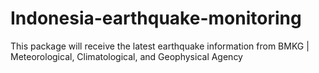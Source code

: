 # Indonesia-earthquake-monitoring
This package will receive the latest earthquake information from BMKG | Meteorological, Climatological, and Geophysical Agency
